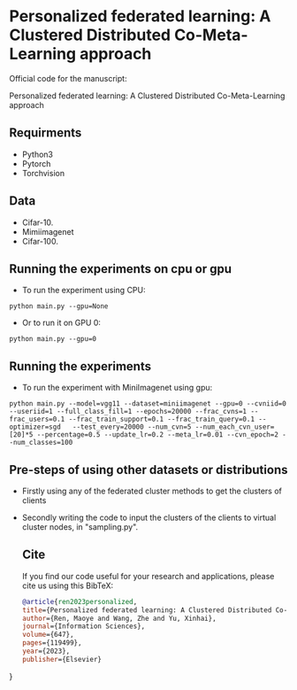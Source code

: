 # Personalized federated learning: A Clustered Distributed Co-Meta-Learning approach
Official code for the manuscript:

Personalized federated learning: A Clustered Distributed Co-Meta-Learning approach


## Requirments
* Python3
* Pytorch
* Torchvision

## Data
* Cifar-10.
* Mimiimagenet
* Cifar-100.

## Running the experiments on cpu or gpu
* To run the  experiment  using CPU:
```
python main.py --gpu=None 
```
* Or to run it on GPU 0:
```
python main.py --gpu=0
```

## Running the experiments

* To run the  experiment  with MiniImagenet using gpu:
```
python main.py --model=vgg11 --dataset=miniimagenet --gpu=0 --cvniid=0 --useriid=1 --full_class_fill=1 --epochs=20000 --frac_cvns=1 --frac_users=0.1 --frac_train_support=0.1 --frac_train_query=0.1 --optimizer=sgd   --test_every=20000 --num_cvn=5 --num_each_cvn_user=[20]*5 --percentage=0.5 --update_lr=0.2 --meta_lr=0.01 --cvn_epoch=2 --num_classes=100
```
## Pre-steps of using other datasets or distributions
* Firstly using any of the federated cluster methods to get the clusters of clients
* Secondly writing the code to input the clusters of the clients to virtual cluster nodes, in "sampling.py".

  ## Cite
  If you find our code useful for your research and applications, please cite us using this BibTeX:
  ```bibtex
  @article{ren2023personalized,
  title={Personalized federated learning: A Clustered Distributed Co-Meta-Learning approach},
  author={Ren, Maoye and Wang, Zhe and Yu, Xinhai},
  journal={Information Sciences},
  volume={647},
  pages={119499},
  year={2023},
  publisher={Elsevier}
}
```
